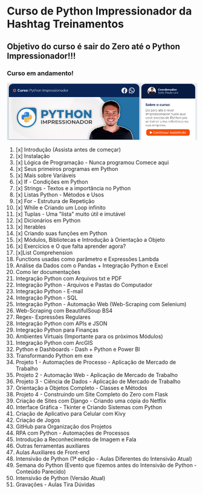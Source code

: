 # Curso de Python Impressionador da Hashtag Treinamentos

## Objetivo do curso é sair do Zero até o Python Impressionador!!!<br>
### Curso em andamento!<br>

<img src="./img/python-lira.png" alt="Imagem Python - Lira" ><br>

1. [x]  Introdução (Assista antes de começar)
2.  [x] Instalação
3.  [x] Lógica de Programação - Nunca programou Comece aqui
4. [x] Seus primeiros programas em Python
5. [x] Mais sobre Variáveis
6. [x] If - Condições em Python
7. [x] Strings - Textos e a importância no Python
8. [x] Listas Python - Métodos e Usos
9. [x] For - Estrutura de Repetição
10. [x] While e Criando um Loop infinito
11. [x] Tuplas - Uma "lista" muito útil e imutável
12. [x] Dicionários em Python
13. [x] Iterables
14. [x] Criando suas funções em Python
15.  [x] Módulos, Bibliotecas e Introdução à Orientação a Objeto
16. [x] Exercícios e O que falta aprender agora?
17. [x]List Comprehension
18. Functions usadas como parâmetro e Expressões Lambda
19. Análise da Dados com o Pandas + Integração Python e Excel
20. Como ler documentações
21. Integração Python com Arquivos txt e PDF
22. Integração Python - Arquivos e Pastas do Computador
23. Integração Python - E-mail
24. Integração Python - SQL
25. Integração Python - Automação Web (Web-Scraping com Selenium)
26. Web-Scraping com BeautifulSoup BS4
27. Regex- Expressões Regulares
28. Integração Python com APIs e JSON
29. Integração Python para Finanças
30. Ambientes Virtuais (Importante para os próximos Módulos)
31. Integração Python com ArcGIS
32. Python e Dashboards - Dash + Python e Power BI
33. Transformando Python em exe
34. Projeto 1 - Automações de Processo - Aplicação de Mercado de Trabalho
35. Projeto 2 - Automação Web - Aplicação de Mercado de Trabalho
36. Projeto 3 - Ciência de Dados - Aplicação de Mercado de Trabalho
37. Orientação a Objetos Completo - Classes e Métodos
38. Projeto 4 - Construindo um Site Completo do Zero com Flask
39. Criação de Sites com Django - Criando uma cópia do Netflix
40. Interface Gráfica - Tkinter e Criando Sistemas com Python
41. Criação de Aplicativo para Celular com Kivy
42. Criação de Jogos
43. GitHub para Organização dos Projetos
44. RPA com Python - Automações de Processos
45. Introdução a Reconhecimento de Imagem e Fala
46. Outras ferramentas auxiliares
47. Aulas Auxiliares de Front-end
48. Intensivão de Python (1ª edição - Aulas Diferentes do Intensivão Atual)
49. Semana do Python (Evento que fizemos antes do Intensivão de Python - Conteúdo Parecido)
50. Intensivão de Python (Versão Atual)
51. Gravações - Aulas Tira Dúvidas


